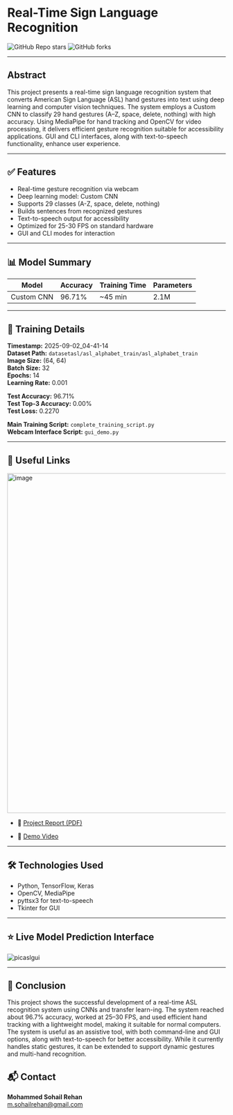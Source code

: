 # Real-Time Sign Language Recognition

![GitHub Repo stars](https://img.shields.io/github/stars/sohail-RM2004/Sign_Language_Detection-using-DL-and-CV?style=social)
![GitHub forks](https://img.shields.io/github/forks/sohail-RM2004/Sign_Language_Detection-using-DL-and-CV?style=social)


---

## Abstract

This project presents a real-time sign language recognition system that converts American Sign Language (ASL) hand gestures into text using deep learning and computer vision techniques. The system employs a Custom CNN to classify 29 hand gestures (A–Z, space, delete, nothing) with high accuracy. Using MediaPipe for hand tracking and OpenCV for video processing, it delivers efficient gesture recognition suitable for accessibility applications. GUI and CLI interfaces, along with text-to-speech functionality, enhance user experience.

---

## ✅ Features

- Real-time gesture recognition via webcam  
- Deep learning model: Custom CNN  
- Supports 29 classes (A-Z, space, delete, nothing)  
- Builds sentences from recognized gestures  
- Text-to-speech output for accessibility  
- Optimized for 25-30 FPS on standard hardware  
- GUI and CLI modes for interaction

---

## 📊 Model Summary

| Model      | Accuracy | Training Time | Parameters |
| ---------- | -------- | ------------- | ---------- |
| Custom CNN | 96.71%  | ~45 min       | 2.1M       |

---

## 🧠 Training Details

**Timestamp:** 2025-09-02_04-41-14  
**Dataset Path:** `datasetasl/asl_alphabet_train/asl_alphabet_train`  
**Image Size:** (64, 64)  
**Batch Size:** 32  
**Epochs:** 14  
**Learning Rate:** 0.001

**Test Accuracy:** 96.71%  
**Test Top-3 Accuracy:** 0.00%  
**Test Loss:** 0.2270

**Main Training Script:** `complete_training_script.py`  
**Webcam Interface Script:** `gui_demo.py`

---

## 📂 Useful Links

<img width="970" height="782" alt="image" src="https://github.com/user-attachments/assets/01d76aba-67b5-478f-9aad-d14387aa57e7" />


- 📄 [Project Report (PDF)](https://drive.google.com/file/d/1BVI9wG_SiH3DaoV2AiGHntW9Wqx7P0QY/view?usp=drive_link)
  
- 🎥 [Demo Video](https://drive.google.com/file/d/1UsTjYHd5Y9sJoXJ4DUOzvhN9LVwvD4a1/view?usp=drive_link)


---

## 🛠 Technologies Used

- Python, TensorFlow, Keras  
- OpenCV, MediaPipe  
- pyttsx3 for text-to-speech  
- Tkinter for GUI

---

## ⭐ Live Model Prediction Interface

![picaslgui](https://github.com/user-attachments/assets/3fbf9953-2fab-4943-8e2e-832eab5b3349)


---
## 📄 Conclusion

This project shows the successful development of a real-time ASL recognition system using CNNs and transfer learn-ing. The system reached about 96.7% accuracy, worked at 25–30 FPS, and used efficient hand tracking with a lightweight model, making it suitable for normal computers.
The system is useful as an assistive tool, with both command-line and GUI options, along with text-to-speech for better accessibility. While it currently handles static gestures, it can be extended to support dynamic gestures and multi-hand recognition.


## 📬 Contact

**Mohammed Sohail Rehan**  
m.sohailrehan@gmail.com
